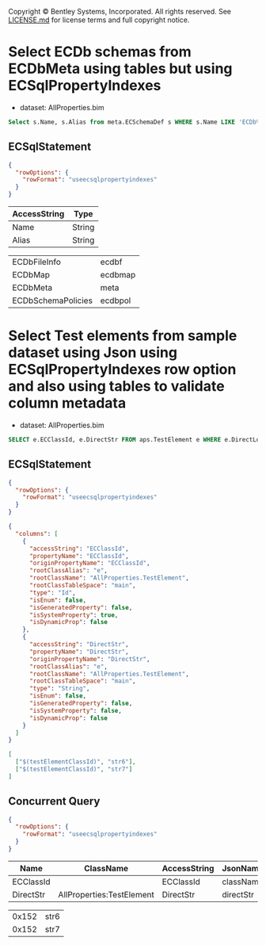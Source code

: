 Copyright © Bentley Systems, Incorporated. All rights reserved. See [LICENSE.md](./LICENSE.md) for license terms and full copyright notice.

# Select ECDb schemas from ECDbMeta using tables but using ECSqlPropertyIndexes

- dataset: AllProperties.bim

```sql
Select s.Name, s.Alias from meta.ECSchemaDef s WHERE s.Name LIKE 'ECDb%' LIMIT 4;
```

## ECSqlStatement

```json
{
  "rowOptions": {
    "rowFormat": "useecsqlpropertyindexes"
  }
}
```

| AccessString | Type   |
| ------------ | ------ |
| Name         | String |
| Alias        | String |

|                    |         |
| ------------------ | ------- |
| ECDbFileInfo       | ecdbf   |
| ECDbMap            | ecdbmap |
| ECDbMeta           | meta    |
| ECDbSchemaPolicies | ecdbpol |

# Select Test elements from sample dataset using Json using ECSqlPropertyIndexes row option and also using tables to validate column metadata

- dataset: AllProperties.bim

```sql
SELECT e.ECClassId, e.DirectStr FROM aps.TestElement e WHERE e.DirectLong > 1005 ORDER BY e.DirectLong LIMIT 2
```

## ECSqlStatement

```json
{
  "rowOptions": {
    "rowFormat": "useecsqlpropertyindexes"
  }
}
```

```json
{
  "columns": [
    {
      "accessString": "ECClassId",
      "propertyName": "ECClassId",
      "originPropertyName": "ECClassId",
      "rootClassAlias": "e",
      "rootClassName": "AllProperties.TestElement",
      "rootClassTableSpace": "main",
      "type": "Id",
      "isEnum": false,
      "isGeneratedProperty": false,
      "isSystemProperty": true,
      "isDynamicProp": false
    },
    {
      "accessString": "DirectStr",
      "propertyName": "DirectStr",
      "originPropertyName": "DirectStr",
      "rootClassAlias": "e",
      "rootClassName": "AllProperties.TestElement",
      "rootClassTableSpace": "main",
      "type": "String",
      "isEnum": false,
      "isGeneratedProperty": false,
      "isSystemProperty": false,
      "isDynamicProp": false
    }
  ]
}
```

```json
[
  ["$(testElementClassId)", "str6"],
  ["$(testElementClassId)", "str7"]
]
```

## Concurrent Query

```json
{
  "rowOptions": {
    "rowFormat": "useecsqlpropertyindexes"
  }
}
```

| Name      | ClassName                 | AccessString | JsonName  | TypeName | Generated | Index |
| --------- | ------------------------- | ------------ | --------- | -------- | --------- | ----- |
| ECClassId |                           | ECClassId    | className | long     | false     | 0     |
| DirectStr | AllProperties:TestElement | DirectStr    | directStr | string   | false     | 1     |

|       |      |
| ----- | ---- |
| 0x152 | str6 |
| 0x152 | str7 |
